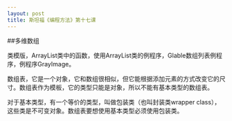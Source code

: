 ```yaml
---
layout: post
title: 斯坦福《编程方法》第十七课
---
```

##多维数组

类模版，ArrayList类中的函数，使用ArrayList类的例程序，Glable数组列表例程序，例程序GrayImage。

数组表，它是一个对象，它和数组很相似，但它能根据添加元素的方式改变它的尺寸。数组表作为模板，它的类型只能是对象，所以不能有基本类型的数组表。

对于基本类型，有一个等价的类型，叫做包装类（也叫封装类wrapper class），这些类是不可变对象。数组表要想使用基本类型必须使用包装类。
